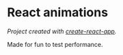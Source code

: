 # React animations

*Project created with [create-react-app](https://github.com/facebook/create-react-app).*

Made for fun to test performance.
